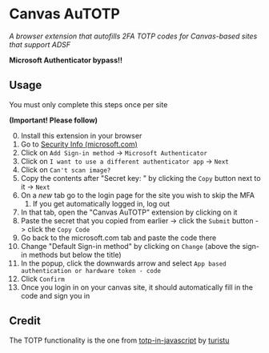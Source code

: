 # Canvas AuTOTP

*A browser extension that autofills 2FA TOTP codes for Canvas-based sites that support ADSF*

**Microsoft Authenticator bypass!!**

## Usage

You must only complete this steps once per site

**(Important! Please follow)**

0. Install this extension in your browser
1. Go to [Security Info (microsoft.com)](https://mysignins.microsoft.com/security-info)
2. Click on `Add Sign-in method` -> `Microsoft Authenticator`
3. Click on `I want to use a different authenticator app` -> `Next`
4. Click on `Can't scan image?`
5. Copy the contents after "Secret key: " by clicking the `Copy` button next to it -> `Next`
6. On a *new* tab go to the login page for the site you wish to skip the MFA
   1. If you get automatically logged in, log out
7. In that tab, open the "Canvas AuTOTP" extension by clicking on it
8. Paste the secret that you copied from earlier -> click the `Submit` button -> click the `Copy Code`
9. Go back to the microsoft.com tab and paste the code there
10. Change "Default Sign-in method" by clicking on `Change` (above the sign-in methods but below the title)
11. In the popup, click the downwards arrow and select `App based authentication or hardware token - code`
12. Click `Confirm`
13. Once you login in on your canvas site, it should automatically fill in the code and sign you in

## Credit

The TOTP functionality is the one from [totp-in-javascript](https://github.com/turistu/totp-in-javascript) by [turistu](https://github.com/turistu) 
